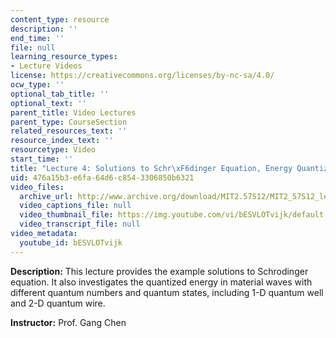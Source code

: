 ```yaml
---
content_type: resource
description: ''
end_time: ''
file: null
learning_resource_types:
- Lecture Videos
license: https://creativecommons.org/licenses/by-nc-sa/4.0/
ocw_type: ''
optional_tab_title: ''
optional_text: ''
parent_title: Video Lectures
parent_type: CourseSection
related_resources_text: ''
resource_index_text: ''
resourcetype: Video
start_time: ''
title: "Lecture 4: Solutions to Schr\xF6dinger Equation, Energy Quantization"
uid: 476a15b3-e6fa-64d6-c854-3306850b6321
video_files:
  archive_url: http://www.archive.org/download/MIT2.57S12/MIT2_57S12_lec04_300k.mp4
  video_captions_file: null
  video_thumbnail_file: https://img.youtube.com/vi/bESVLOTvijk/default.jpg
  video_transcript_file: null
video_metadata:
  youtube_id: bESVLOTvijk
---
```


**Description:** This lecture provides the example solutions to Schrodinger equation. It also investigates the quantized energy in material waves with different quantum numbers and quantum states, including 1-D quantum well and 2-D quantum wire.

**Instructor:** Prof. Gang Chen

